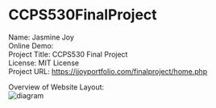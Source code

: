 # CCPS530FinalProject

Name: Jasmine Joy <br>
Online Demo:<br>
Project Title: CCPS530 Final Project<br>
License: MIT License<br>
Project URL: https://jjoyportfolio.com/finalproject/home.php <br>

Overview of Website Layout:<br>
![diagram](https://user-images.githubusercontent.com/55416635/70406282-39372100-1a0e-11ea-9614-fcd295483e75.png)

